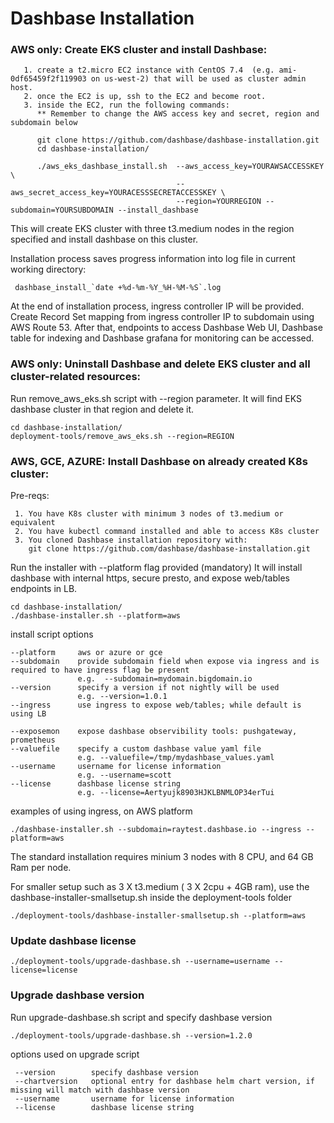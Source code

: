 # Dashbase Installation

### AWS only: Create EKS cluster and install Dashbase:

```
   1. create a t2.micro EC2 instance with CentOS 7.4  (e.g. ami-0df65459f2f119903 on us-west-2) that will be used as cluster admin host.
   2. once the EC2 is up, ssh to the EC2 and become root.
   3. inside the EC2, run the following commands:
      ** Remember to change the AWS access key and secret, region and subdomain below

      git clone https://github.com/dashbase/dashbase-installation.git
      cd dashbase-installation/

      ./aws_eks_dashbase_install.sh  --aws_access_key=YOURAWSACCESSKEY \
                                     --aws_secret_access_key=YOURACESSSECRETACCESSKEY \
                                     --region=YOURREGION --subdomain=YOURSUBDOMAIN --install_dashbase

```
This will create EKS cluster with three t3.medium nodes in the region specified and install dashbase on this cluster.

Installation process saves progress information into log file in current working directory:
```
 dashbase_install_`date +%d-%m-%Y_%H-%M-%S`.log
```

At the end of installation process, ingress controller IP will be provided.
Create Record Set mapping from ingress controller IP to subdomain using AWS Route 53.
After that, endpoints to access Dashbase Web UI, Dashbase table for indexing and Dashbase grafana for monitoring can be accessed.


### AWS only: Uninstall Dashbase and delete EKS cluster and all cluster-related resources:

Run remove_aws_eks.sh script with --region parameter.
It will find EKS dashbase cluster in that region and delete it.

```
cd dashbase-installation/
deployment-tools/remove_aws_eks.sh --region=REGION
```

### AWS, GCE, AZURE: Install Dashbase on already created K8s cluster:

Pre-reqs:
```
 1. You have K8s cluster with minimum 3 nodes of t3.medium or equivalent
 2. You have kubectl command installed and able to access K8s cluster
 3. You cloned Dashbase installation repository with:
    git clone https://github.com/dashbase/dashbase-installation.git
```

Run the installer with --platform flag provided (mandatory)
It will install dashbase with internal https, secure presto, and expose web/tables endpoints in LB.

```
cd dashbase-installation/
./dashbase-installer.sh --platform=aws
```

install script options

    --platform     aws or azure or gce
    --subdomain    provide subdomain field when expose via ingress and is required to have ingress flag be present
                   e.g.  --subdomain=mydomain.bigdomain.io
    --version      specify a version if not nightly will be used
                   e.g. --version=1.0.1
    --ingress      use ingress to expose web/tables; while default is using LB

    --exposemon    expose dashbase observibility tools: pushgateway, prometheus
    --valuefile    specify a custom dashbase value yaml file
                   e.g. --valuefile=/tmp/mydashbase_values.yaml
    --username     username for license information 
                   e.g. --username=scott
    --license      dashbase license string 
                   e.g. --license=Aertyujk8903HJKLBNMLOP34erTui
    
    
examples of using ingress, on AWS platform

    ./dashbase-installer.sh --subdomain=raytest.dashbase.io --ingress --platform=aws

The standard installation requires minium 3 nodes with 8 CPU, and 64 GB Ram per node.

For smaller setup such as 3 X t3.medium ( 3 X  2cpu + 4GB ram), use the dashbase-installer-smallsetup.sh inside the deployment-tools folder

```
./deployment-tools/dashbase-installer-smallsetup.sh --platform=aws
```

### Update dashbase license

```
./deployment-tools/upgrade-dashbase.sh --username=username --license=license
```

### Upgrade dashbase version

Run upgrade-dashbase.sh script and specify dashbase version
```
./deployment-tools/upgrade-dashbase.sh --version=1.2.0
``` 
options used on upgrade script

     --version        specify dashbase version
     --chartversion   optional entry for dashbase helm chart version, if missing will match with dashbase version
     --username       username for license information
     --license        dashbase license string



